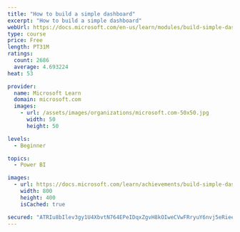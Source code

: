 ```yaml
---
title: "How to build a simple dashboard"
excerpt: "How to build a simple dashboard"
webUrl: https://docs.microsoft.com/en-us/learn/modules/build-simple-dashboard/
type: course
price: Free
length: PT31M
ratings:
  count: 2686
  average: 4.693224
heat: 53

provider:
  name: Microsoft Learn
  domain: microsoft.com
  images:
    - url: /assets/images/organizations/microsoft.com-50x50.jpg
      width: 50
      height: 50

levels:
  - Beginner

topics:
  - Power BI

images:
  - url: https://docs.microsoft.com/learn/achievements/build-simple-dashboard-social.png
    width: 800
    height: 400
    isCached: true

secured: "ATRIu8bIlev3gy1U4XbvtN764EPeIDqxZgvH8kOIweCVwFRryuY6nvj5eRieeUPbw73vPigV56TwswqgfbNi6r0cuSMcye4gberKBd8RqX52sOi1DiyVTUr7n/w3drrVeNMHD5iVhRBPmsF6hZHSKWE67do9FT2pYN+j8DFGHE3ScQj67GPU/gyBP3FKKDkSQZKQeCoSHHkZH8x47EwTkMDsb2tSOoDbm/ZAu+jv5lgDa8SLfVliGisigLJOUDx1dh4OwdBI6ygp3Vz6wP8DhXmBZ+MgF2EeM05iEvjiMIq1c5+RyQn8ppgjbQ2XnMrXhP/k7EFcijRqAuLQWOTExirwvkQuQWiOj/wP5TchkMuy6K0+kznCjwwv60DrgISDf5JY5X4yqmHDdUPe9eDyGgzraKCoaTio7qbeXED8hkk=;mCHRXRkWCEGZmYoD+n3v1Q=="
---
```


